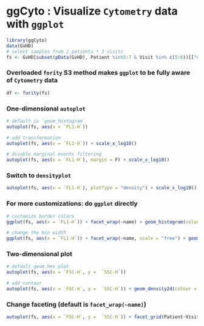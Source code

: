 # ggCyto : Visualize `Cytometry` data with `ggplot`

```r
library(ggCyto)
data(GvHD)
# select samples from 2 patients * 3 visits
fs <- GvHD[subset(pData(GvHD), Patient %in%5:7 & Visit %in% c(5:6))[["name"]]]
```

### Overloaded `fority` S3 method makes `ggplot` to be fully aware of `Cytometry` data
```r
df <- fority(fs)
```

### One-dimensional `autoplot`
```r
# default is `geom_histogram`
autoplot(fs, aes(x = `FL1-H`))

# add transformation
autoplot(fs, aes(x = `FL1-H`)) + scale_x_log10()

# disable marginal events filtering
autoplot(fs, aes(x = `FL1-H`), margin = F) + scale_x_log10()
```

### Switch to `densityplot`
```r
autoplot(fs, aes(x = `FL1-H`), plotType = "density") + scale_x_log10()
```

### For more customizations: do `ggplot` directly
```r
# customize border colors 
ggplot(fs, aes(x = `FL1-H`)) + facet_wrap(~name) + geom_histogram(colour = "white") + scale_x_log10()

# change the bin width
ggplot(fs, aes(x = `FL1-H`)) + facet_wrap(~name, scale = "free") + geom_histogram(colour = "white", binwidth = 1/10) + scale_x_log10()
```

### Two-dimensional plot

```r
# default geom_hex plot
autoplot(fs, aes(x = `FSC-H`, y =  `SSC-H`)) 

# add contour
autoplot(fs, aes(x = `FSC-H`, y =  `SSC-H`)) + geom_density2d(colour = "black")
```

### Change faceting (default is `facet_wrap(~name)`)
```r
autoplot(fs, aes(x = `FSC-H`, y =  `SSC-H`)) + facet_grid(Patient~Visit) 
```

